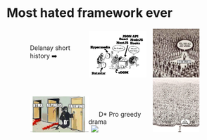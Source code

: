 # Most hated framework ever

<div style="display: flex; width: 79%; align-items: flex-end; flex-wrap: wrap; margin: 0 auto;">

  <div style="width: 33.33%; display: flex; align-self: stretch; align-items: center; justify-content: center;">
    Delanay short history ➡️
  </div>

  <div style="width: 33.33%; color: #24090d;">
    <img src="../assets/comeon.png" style="display: block;margin: 0 auto;"  />
  </div>

  <div style="width: 33.33%; color: #4f121b;">
    <img src="../assets/all-wrong1.jpg" style="display: block;margin: 0 auto; width: 80%;"  />
  </div>

  <div style="width: 33.33%; color: #8f2131;">
    <img src="../assets/make-enemy.png" style="display: block;margin: 0 auto;" />
  </div>

  <div style="width: 33.33%;">
    &nbsp;&nbsp;&nbsp;&nbsp;&nbsp;&nbsp;D* Pro greedy drama
    <img src="../assets/sending-msg.gif"  style="width: 90%;display: block;margin: 0 auto;" />
  </div>

  <div style="width: 33.33%; color: red">
    <img src="../assets/all-wrong.png" style="display: block;margin: 0 auto; width: 80%;"  />
  </div>


</div>



